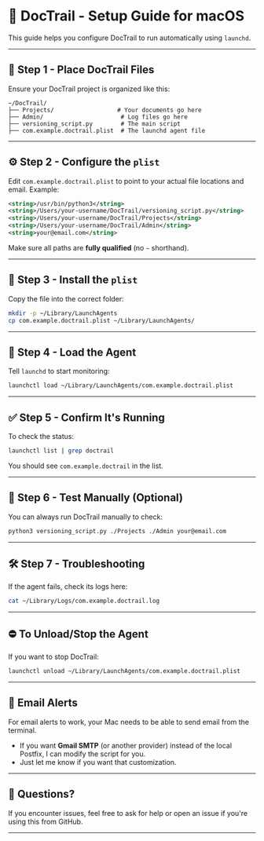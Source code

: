 
# 🚀 DocTrail - Setup Guide for macOS

This guide helps you configure DocTrail to run automatically using `launchd`.

---

## 📂 Step 1 - Place DocTrail Files
Ensure your DocTrail project is organized like this:

```
~/DocTrail/
├── Projects/                  # Your documents go here
├── Admin/                      # Log files go here
├── versioning_script.py        # The main script
├── com.example.doctrail.plist  # The launchd agent file
```

---

## ⚙️ Step 2 - Configure the `plist`
Edit `com.example.doctrail.plist` to point to your actual file locations and email. Example:

```xml
<string>/usr/bin/python3</string>
<string>/Users/your-username/DocTrail/versioning_script.py</string>
<string>/Users/your-username/DocTrail/Projects</string>
<string>/Users/your-username/DocTrail/Admin</string>
<string>your@email.com</string>
```

Make sure all paths are **fully qualified** (no `~` shorthand).

---

## 📁 Step 3 - Install the `plist`
Copy the file into the correct folder:

```sh
mkdir -p ~/Library/LaunchAgents
cp com.example.doctrail.plist ~/Library/LaunchAgents/
```

---

## 🚀 Step 4 - Load the Agent
Tell `launchd` to start monitoring:

```sh
launchctl load ~/Library/LaunchAgents/com.example.doctrail.plist
```

---

## ✅ Step 5 - Confirm It's Running
To check the status:

```sh
launchctl list | grep doctrail
```

You should see `com.example.doctrail` in the list.

---

## 🔄 Step 6 - Test Manually (Optional)
You can always run DocTrail manually to check:

```sh
python3 versioning_script.py ./Projects ./Admin your@email.com
```

---

## 🛠️ Step 7 - Troubleshooting
If the agent fails, check its logs here:

```sh
cat ~/Library/Logs/com.example.doctrail.log
```

---

## ⛔ To Unload/Stop the Agent
If you want to stop DocTrail:

```sh
launchctl unload ~/Library/LaunchAgents/com.example.doctrail.plist
```

---

## 📧 Email Alerts
For email alerts to work, your Mac needs to be able to send email from the terminal.

- If you want **Gmail SMTP** (or another provider) instead of the local Postfix, I can modify the script for you.
- Just let me know if you want that customization.

---

## 💬 Questions?
If you encounter issues, feel free to ask for help or open an issue if you're using this from GitHub.

---
